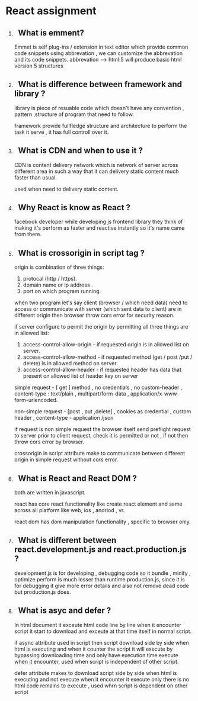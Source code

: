 # React assignment

1. ## &nbsp; What is emment?

   Emmet is self plug-ins / extension in text editor which provide common code snippets using abbrevation , we can customize the abbrevation and its code snippets.
   abbrevation --> html:5 will produce basic html version 5 structures

2. ## &nbsp; What is difference between framework and library ?
   
   library is piece of resuable code which doesn't have any convention , pattern ,structure of program that need to follow.

   framework provide fullfledge structure and architecture to perform the task it serve , it has full
   controll over it.

3. ## &nbsp; What is CDN and when to use it ?
 
    CDN is content delivery network which is network of server across different area in such a way that it can delivery static content much faster than usual.

    used when need to delivery static content.

4. ## &nbsp; Why React is know as React ?

    facebook developer while developing js frontend library they think of making it's perform as
    faster and reactive instantly so it's name came from there. 

5. ## &nbsp; What is crossorigin in script tag ?
   
   origin is combination of three things:
      1. protocal (http / https).
      2. domain name or ip address .
      3. port on which program running.

   when two program let's say client (browser / which need data) need to access or communicate with
   server (which sent data to client) are in different origin then browser throw cors error for
   security reason.

   if server configure to permit the origin by permitting all three things are in allowed list:

     1. access-control-allow-origin - if requested origin is in allowed list on server.
     2. access-control-allow-method - if requested method (get / post /put / delete) is in allowed method on server.
     3. access-control-allow-header - if requested header has data that present on allowed list of header key on server

    simple request - [ get ] method , no credentials  , no custom-header , content-type : text/plain ,
    multipart/form-data , application/x-www-form-urlencoded.

    non-simple request - [post , put ,delete] , cookies as credential , custom header , content-type - application /json 

   if request is non simple request the browser itself send preflight request to server prior to 
   client request, check it is permitted or not , if not then throw cors error by browser.

   crossorigin in script attribute make to communicate between different origin in simple request without cors error.

6. ## &nbsp; What is React and React DOM  ?
     
     both are written in javascript.

     react has core react functionality like create react element and same across all platform like web, ios , andriod , vr.

     react dom has dom manipulation functionality , specific to browser only.

7. ## &nbsp; What is different between react.development.js and react.production.js ?
     
     development.js is for developing , debugging code so it bundle , minify , optimize perform is 
     much lesser than runtime production.js, since it is for debugging it give more error details and also not remove dead code but production.js does.

8. ## &nbsp; What is asyc and defer ?
    
    In html document it exceute html code line by line when it encounter script it start to download and 
    exceute at that time itself in normal script.

    if async attribute used in script then script download side by side when html is executing and
    when it counter the script it will execute by bypassing downloading time and only have execution time execute when it encounter, used when script is independent of other script.

    defer attribute makes to download script side by side when html is executing and 
    not execute when it encounter it execute only there is no html code remains to execute , used whrn script is dependent on other script


